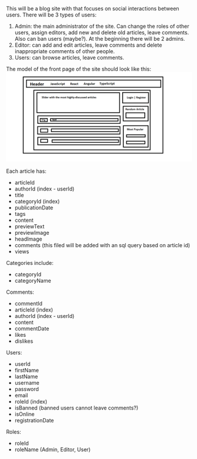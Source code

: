 This will be a blog site with that focuses on social interactions between users. There will be 3 types of users:

1. Admin: the main administrator of the site. Can change the roles of other users, assign editors, add new and delete old articles, leave comments. Also can ban users (maybe?). At the beginning there will be 2 admins. 
2. Editor: can add and edit articles, leave comments and delete inappropriate comments of other people. 
3. Users: can browse articles, leave comments.

The model of the front page of the site should look like this:
![alt text](./readme-assets/site-model.png)

Each article has:
- articleId
- authorId (index - userId)
- title
- categoryId (index)
- publicationDate
- tags
- content
- previewText
- previewImage
- headImage
- comments (this filed will be added with an sql query based on article id)
- views

Categories include:
- categoryId
- categoryName

Comments:
- commentId
- articleId (index)
- authorId (index - userId)
- content
- commentDate
- likes
- dislikes

Users:
- userId
- firstName
- lastName
- username
- password
- email
- roleId (index)
- isBanned (banned users cannot leave comments?)
- isOnline
- registrationDate

Roles:
- roleId
- roleName (Admin, Editor, User)